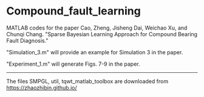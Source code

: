 # Compound_fault_learning
MATLAB codes for the paper Cao, Zheng, Jisheng Dai, Weichao Xu, and Chunqi Chang. "Sparse Bayesian Learning Approach for Compound Bearing Fault Diagnosis."

"Simulation_3.m" will provide an example for Simulation 3 in the paper.
 
"Experiment_1.m" will generate Figs. 7-9 in the paper.

---------------------------
The files SMPGL, util, tqwt_matlab_toolbox are downloaded from https://zhaozhibin.github.io/
